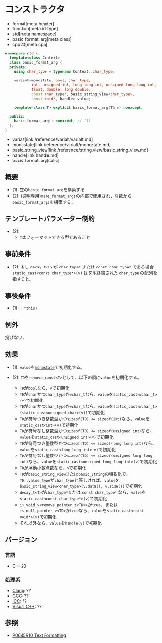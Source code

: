 # コンストラクタ

* format[meta header]
* function[meta id-type]
* std[meta namespace]
* basic_format_arg[meta class]
* cpp20[meta cpp]

```cpp
namespace std {
  template<class Context>
  class basic_format_arg {
  private:
    using char_type = typename Context::char_type;                              // exposition only

    variant<monostate, bool, char_type,
            int, unsigned int, long long int, unsigned long long int,
            float, double, long double,
            const char_type*, basic_string_view<char_type>,
            const void*, handle> value;                                         // exposition only

    template<class T> explicit basic_format_arg(T& v) noexcept;                 // (2) exposition only

  public:
    basic_format_arg() noexcept; // (1)
  };
}
```
* varialt[link /reference/varialt/varialt.md]
* monostate[link /reference/varialt/monostate.md]
* basic_string_view[link /reference/string_view/basic_string_view.md]
* handle[link handle.md]
* basic_format_arg[italic]

## 概要

* (1): 空の`basic_format_arg`を構築する
* (2): (説明専用)[`make_format_args`](../make_format_args.md)の内部で使用され、引数から`basic_format_args`を構築する。

## テンプレートパラメーター制約

- (2):
    - `T`はフォーマットできる型であること

## 事前条件

- (2): もし `decay_t<T>` が `char_type*` または `const char_type*` である場合、 `static_cast<const char_type*>(v)` はヌル終端された `char_type` の配列を指すこと。

## 事後条件

- (1): `!(*this)`

## 例外

投げない。

## 効果

- (1): `value`を[`monostate`](/reference/varialt/monostate.md)で初期化する。

- (2): `TD`を`remove_const<T>`として、以下の順に`value`を初期化する。
    - `TD`が`bool`なら、`v`で初期化
    - `TD`が`char`かつ`char_type`が`wchar_t`なら、`value`を`static_cast<wchar_t>(v)`で初期化
    - `TD`が`char`かつ`char_type`が`wchar_t`なら、`value`を`static_cast<wchar_t>(static_cast<unsigned char>(v))`で初期化
    - `TD`が符号つき整数型かつ`sizeof(TD) <= sizeof(int)`なら、`value`を`static_cast<int>(v)`で初期化
    - `TD`が符号なし整数型かつ`sizeof(TD) <= sizeof(unsigned int)`なら、`value`を`static_cast<unsigned int>(v)`で初期化
    - `TD`が符号つき整数型かつ`sizeof(TD) <= sizeof(long long int)`なら、`value`を`static_cast<long long int>(v)`で初期化
    - `TD`が符号なし整数型かつ`sizeof(TD) <= sizeof(unsigned long long int)`なら、`value`を`static_cast<unsigned long long int>(v)`で初期化
    - `TD`が浮動小数点数なら、`v`で初期化
    - `TD`が`basic_string_view`または`basic_string`の特殊化で、`TD::value_type`が`char_type`と等しければ、`value`を`basic_string_view<char_type>(v.data(), v.size())`で初期化
    - `decay_t<T>`が`char_type*`または `const char_type*` なら、`value`を`static_cast<const char_type*>(v)`で初期化
    - `is_void_v<remove_pointer_t<TD>>`が`true`、または`is_null_pointer_v<TD>`が`true`なら、`value`を`static_cast<const void*>(v)`で初期化
    - それ以外なら、`value`を`handle(v)`で初期化

## バージョン
### 言語
- C++20

### 処理系
- [Clang](/implementation.md#clang): ??
- [GCC](/implementation.md#gcc): ??
- [ICC](/implementation.md#icc): ??
- [Visual C++](/implementation.md#visual_cpp): ??

## 参照

* [P0645R10 Text Formatting](http://www.open-std.org/jtc1/sc22/wg21/docs/papers/2019/p0645r10.html)
